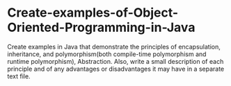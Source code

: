# Create-examples-of-Object-Oriented-Programming-in-Java
Create examples in Java that demonstrate the principles of encapsulation, inheritance, and polymorphism(both compile-time polymorphism and runtime polymorphism), Abstraction. Also, write a small description of each principle and of any advantages or disadvantages it may have in a separate text file.
